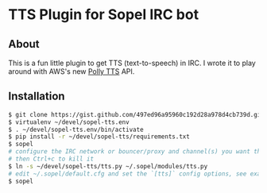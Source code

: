 # TTS Plugin for Sopel IRC bot
## About

This is a fun little plugin to get TTS (text-to-speech) in IRC. I wrote it to play 
around with AWS's new [Polly TTS](https://aws.amazon.com/polly/) API.

## Installation

~~~~bash
$ git clone https://gist.github.com/497ed96a95960c192d28a978d4cb739d.git ~/devel/sopel-tts
$ virtualenv ~/devel/sopel-tts.env
$ . ~/devel/sopel-tts.env/bin/activate
$ pip install -r ~/devel/sopel-tts/requirements.txt
$ sopel
# configure the IRC network or bouncer/proxy and channel(s) you want the bot to connect to
# then Ctrl+c to kill it
$ ln -s ~/devel/sopel-tts/tts.py ~/.sopel/modules/tts.py
# edit ~/.sopel/default.cfg and set the `[tts]` config options, see example.cfg
$ sopel
~~~~